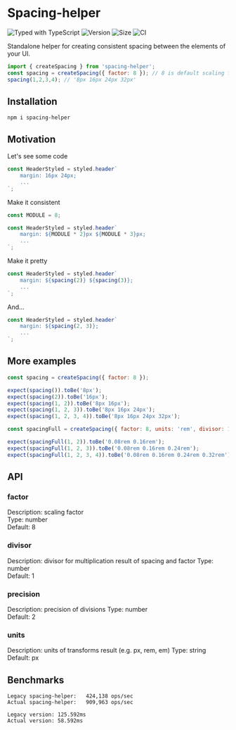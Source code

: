 # Spacing-helper
![Typed with TypeScript](https://flat.badgen.net/badge/icon/Typed?icon=typescript&label&labelColor=blue&color=555555)
![Version](https://badgen.net/npm/v/spacing-helper)
![Size](https://badgen.net/bundlephobia/minzip/spacing-helper)
![CI](https://github.com/binjospookie/spacing-helper/workflows/Build/badge.svg)


Standalone helper for creating consistent spacing between the elements of your UI.

```js
import { createSpacing } from 'spacing-helper';
const spacing = createSpacing({ factor: 8 }); // 8 is default scaling factor
spacing(1,2,3,4); // '8px 16px 24px 32px'
```

## Installation
`npm i spacing-helper`

## Motivation

Let's see some code

```js
const HeaderStyled = styled.header`
    margin: 16px 24px;
    ...
`;
```

Make it consistent

```js
const MODULE = 8;

const HeaderStyled = styled.header`
    margin: ${MODULE * 2}px ${MODULE * 3}px;
    ...
`;
```

Make it pretty

```js
const HeaderStyled = styled.header`
    margin: ${spacing(2)} ${spacing(3)};
    ...
`;
```

And...

```js
const HeaderStyled = styled.header`
    margin: ${spacing(2, 3)};
    ...
`;
```

## More examples
```js
const spacing = createSpacing({ factor: 8 });

expect(spacing()).toBe('8px');
expect(spacing(2)).toBe('16px');
expect(spacing(1, 2)).toBe('8px 16px');
expect(spacing(1, 2, 3)).toBe('8px 16px 24px');
expect(spacing(1, 2, 3, 4)).toBe('8px 16px 24px 32px');
```

```js
const spacingFull = createSpacing({ factor: 8, units: 'rem', divisor: 100 });

expect(spacingFull(1, 2)).toBe('0.08rem 0.16rem');
expect(spacingFull(1, 2, 3)).toBe('0.08rem 0.16rem 0.24rem');
expect(spacingFull(1, 2, 3, 4)).toBe('0.08rem 0.16rem 0.24rem 0.32rem');
```

## API
### factor
Description: scaling factor<br>
Type: number<br>
Default: 8<br>
### divisor
Description: divisor for multiplication result of spacing and factor
Type: number<br>
Default: 1<br>
### precision
Description: precision of divisions
Type: number<br>
Default: 2<br>
### units
Description: units of transforms result (e.g. px, rem, em)
Type: string<br>
Default: px<br>

## Benchmarks
```
Legacy spacing-helper:   424,138 ops/sec
Actual spacing-helper:   909,963 ops/sec

Legacy version: 125.592ms
Actual version: 58.592ms
```
